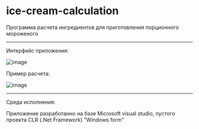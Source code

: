 # ice-cream-calculation
Программа  расчета ингредиентов для приготовления порционного мороженого 
________________________________________________________________________
Интерфейс приложения:

![image](https://github.com/Digital-Department-Vavilov-University/ice-cream-calculation/assets/135830345/dd3b2d1c-e660-4772-9cc0-a3c42d4d2a60)

Пример расчета:

![image](https://github.com/Digital-Department-Vavilov-University/ice-cream-calculation/assets/135830345/410ef7e1-23af-42b1-b960-39c5c1267b3b)

________________________________________________________________________
Среда исполнения:

Приложение разработанно на базе Microsoft visual studio, пустого проекта CLR (.Net Framework) "Windows form"
